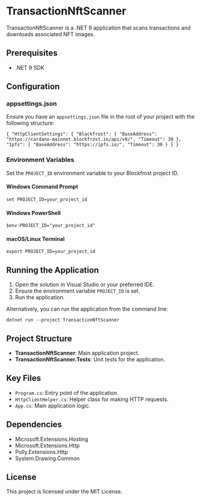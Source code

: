 # TransactionNftScanner

TransactionNftScanner is a .NET 9 application that scans transactions and downloads associated NFT images.

## Prerequisites

- .NET 9 SDK

## Configuration

### appsettings.json

Ensure you have an `appsettings.json` file in the root of your project with the following structure:

`{ "HttpClientSettings": { "Blackfrost": { "BaseAddress": "https://cardano-mainnet.blockfrost.io/api/v0/", "Timeout": 30 }, "Ipfs": { "BaseAddress": "https://ipfs.io/", "Timeout": 30 } } }`

### Environment Variables

Set the `PROJECT_ID` environment variable to your Blockfrost project ID.

#### Windows Command Prompt

`set PROJECT_ID=your_project_id`

#### Windows PowerShell

`$env:PROJECT_ID="your_project_id"`

#### macOS/Linux Terminal

`export PROJECT_ID=your_project_id`

## Running the Application

1. Open the solution in Visual Studio or your preferred IDE.
2. Ensure the environment variable `PROJECT_ID` is set.
3. Run the application.

Alternatively, you can run the application from the command line:

`dotnet run --project TransactionNftScanner`

## Project Structure

- **TransactionNftScanner**: Main application project.
- **TransactionNftScanner.Tests**: Unit tests for the application.

## Key Files

- `Program.cs`: Entry point of the application.
- `HttpClientHelper.cs`: Helper class for making HTTP requests.
- `App.cs`: Main application logic.

## Dependencies

- Microsoft.Extensions.Hosting
- Microsoft.Extensions.Http
- Polly.Extensions.Http
- System.Drawing.Common

## License

This project is licensed under the MIT License.